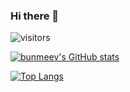 ### Hi there 👋

![visitors](https://visitor-badge.glitch.me/badge?page_id=esin87.esin87)

<!--
**bunmeevang/bunmeevang** is a ✨ _special_ ✨ repository because its `README.md` (this file) appears on your GitHub profile.

Here are some ideas to get you started:

- 🔭 I’m currently working on ...
- 🌱 I’m currently learning ...
- 👯 I’m looking to collaborate on ...
- 🤔 I’m looking for help with ...
- 💬 Ask me about ...
- 📫 How to reach me: ...
- 😄 Pronouns: ...
- ⚡ Fun fact: ...
-->

[![bunmeev's GitHub stats](https://github-readme-stats.vercel.app/api?username=bunmeevang)](https://github.com/bunmeevang/github-readme-stats)

[![Top Langs](https://github-readme-stats.vercel.app/api/top-langs/?username=bunmeevang&layout=compact)](https://github.com/bunmeev/github-readme-stats)
